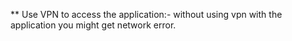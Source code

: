 \*\* Use VPN to access the application:-
without using vpn with the application you might get network error.
